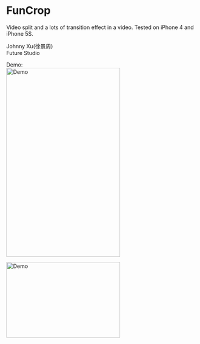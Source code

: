 # FunCrop
Video split and a lots of transition effect in a video. Tested on iPhone 4 and iPhone 5S.
  
Johnny Xu(徐景周)  
Future Studio  

Demo:  
<img src="https://github.com/xujingzhou/FunCrop/blob/master/Resource/Demo/Demo.gif" width = "300" height = "500" alt="Demo" align=center />
  
  
<img src="https://github.com/xujingzhou/FunCrop/blob/master/Resource/Demo/FunCrop.gif" width = "300" height = "200" alt="Demo" align=center />
